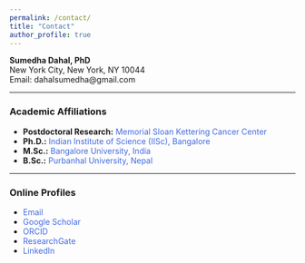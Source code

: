```yaml
---
permalink: /contact/
title: "Contact"
author_profile: true
---
```


<html>
<head>
<style>
a:link {
  color: RoyalBlue;
  background-color: transparent;
  text-decoration: none;
}
a:visited {
  color: Purple;
  background-color: transparent;
  text-decoration: none;
}
a:hover {
  color: RoyalBlue;
  background-color: transparent;
  text-decoration: underline;
}
a:active {
  color: DarkRed;
  background-color: transparent;
  text-decoration: underline;
}
</style>
</head>

<body>

<p>
  <strong>Sumedha Dahal, PhD</strong><br>
  New York City, New York, NY 10044<br>
  Email: dahalsumedha@gmail.com<br>
</p>


<hr>

<h3>Academic Affiliations</h3>
<ul>
  <li><strong>Postdoctoral Research:</strong> <a href="https://www.mskcc.org/research/ski/labs/members/sumedha-dahal" target="_blank">Memorial Sloan Kettering Cancer Center</a></li>
  <li><strong>Ph.D.:</strong> <a href="https://satheesscrlab10.wixsite.com/website/alumni" target="_blank">Indian Institute of Science (IISc), Bangalore</a></li>
  <li><strong>M.Sc.:</strong> <a href="https://bangaloreuniversity.karnataka.gov.in/" target="_blank">Bangalore University, India</a></li>
  <li><strong>B.Sc.:</strong> <a href="https://purbanchaluniversity.edu.np/" target="_blank">Purbanhal University, Nepal</a></li>
</ul>

<hr>

<h3>Online Profiles</h3>
<ul>
  <li><a href="mailto:dahalsumedha@gmail.com">Email</a></li>
  <li><a href="https://scholar.google.com/citations?user=zSO66YwAAAAJ&hl=en" target="_blank">Google Scholar</a></li>
  <li><a href="https://orcid.org/0000-0003-3682-5656" target="_blank">ORCID</a></li>
  <li><a href="https://www.researchgate.net/profile/Sumedha-Dahal-2" target="_blank">ResearchGate</a></li>
  <li><a href="https://www.linkedin.com/in/sumedha-dahal-8b08b261/" target="_blank">LinkedIn</a></li>
</ul>

</body>
</html>
